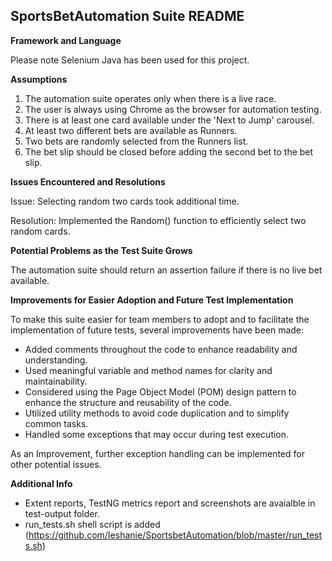## SportsBetAutomation Suite README


**Framework and Language**

Please note Selenium Java has been used for this project.

**Assumptions**

 1. The automation suite operates only when there is a live race. 
 2. The user is always using Chrome as the browser for automation testing.
 4. There is at least one card available under the 'Next to Jump' carousel. 
 5. At least two different bets are available as Runners. 
 6. Two bets are randomly selected from the Runners list. 
 7. The bet slip should be closed before adding the second bet to the bet slip.

**Issues Encountered and Resolutions**

Issue:
Selecting random two cards took additional time.

Resolution:
Implemented the Random() function to efficiently select two random cards.

**Potential Problems as the Test Suite Grows**

The automation suite should return an assertion failure if there is no live bet available.

**Improvements for Easier Adoption and Future Test Implementation**

To make this suite easier for team members to adopt and to facilitate the implementation of future tests, several improvements have been made:

 - Added comments throughout the code to enhance readability and understanding.
 - Used meaningful variable and method names for clarity and maintainability.
 - Considered using the Page Object Model (POM) design pattern to enhance the structure and reusability of the code.
 - Utilized utility methods to avoid code duplication and to simplify common tasks.
 - Handled some exceptions that may occur during test execution.

As an Improvement, further exception handling can be implemented for other potential issues.

**Additional Info**

 - Extent reports, TestNG metrics report and screenshots are avaialble in test-output folder.
 - run_tests.sh shell script is added (https://github.com/Ieshanie/SportsbetAutomation/blob/master/run_tests.sh)


 
